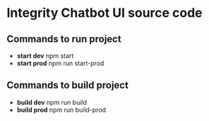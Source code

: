 # Integrity Chatbot UI source code

## Commands to run project
 - **start dev** npm start
 - **start prod** npm run start-prod

## Commands to build project
 - **build dev** npm run build
 - **build prod** npm run build-prod